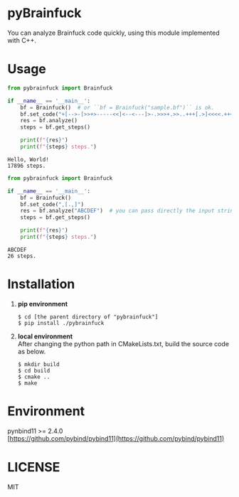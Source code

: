 # pyBrainfuck
You can analyze Brainfuck code quickly, using this module implemented with C++.

# Usage

```python
from pybrainfuck import Brainfuck

if __name__ == '__main__':
    bf = Brainfuck()  # or ``bf = Brainfuck("sample.bf")`` is ok.
    bf.set_code("+[-->-[>>+>-----<<]<--<---]>-.>>>+.>>..+++[.>]<<<<.+++.------.<<-.>>>>+.")
    res = bf.analyze()
    steps = bf.get_steps()

    print(f"{res}")
    print(f"{steps} steps.")
```
```text
Hello, World!
17896 steps.
```
  

```python
from pybrainfuck import Brainfuck

if __name__ == '__main__':
    bf = Brainfuck() 
    bf.set_code(",[.,]")
    res = bf.analyze("ABCDEF")  # you can pass directly the input string as an argument.
    steps = bf.get_steps()

    print(f"{res}")
    print(f"{steps} steps.")
```
```text
ABCDEF
26 steps.
```
# Installation
1. **pip environment**
    ```shell script
    $ cd [the parent directory of "pybrainfuck"]
    $ pip install ./pybrainfuck
    ```
1. **local environment**  
    After changing the python path in CMakeLists.txt, build the source code as below.
    ```shell script
    $ mkdir build
    $ cd build
    $ cmake ..
    $ make
    ```

# Environment
pynbind11 >= 2.4.0  
[https://github.com/pybind/pybind11](https://github.com/pybind/pybind11)

# LICENSE
MIT
